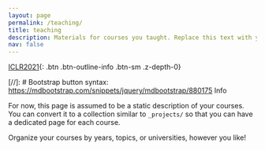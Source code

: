 ```yaml
---
layout: page
permalink: /teaching/
title: teaching
description: Materials for courses you taught. Replace this text with your description.
nav: false
---
```


[ICLR2021](https://openreview.net/forum?id=Iw4ZGwenbXf){: .btn .btn-outline-info .btn-sm .z-depth-0}

[//]: # Bootstrap button syntax: https://mdbootstrap.com/snippets/jquery/mdbootstrap/880175
<span class="badge badge-info pl-3 pr-3">Info</span>


For now, this page is assumed to be a static description of your courses. You can convert it to a collection similar to `_projects/` so that you can have a dedicated page for each course.

Organize your courses by years, topics, or universities, however you like!

